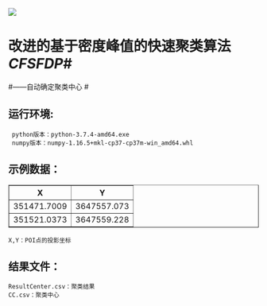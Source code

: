 ![](https://i.loli.net/2020/11/10/dshybin4t9DepvY.png)
# 改进的基于密度峰值的快速聚类算法<em>CFSFDP</em>#
#——自动确定聚类中心 #
## 运行环境: ##

     python版本：python-3.7.4-amd64.exe 
     numpy版本：numpy-1.16.5+mkl-cp37-cp37m-win_amd64.whl

## 示例数据： ##
<table border="1">
<tr>
<th>X</th>
<th>Y</th>
</tr>
<tr>
<td>351471.7009</td>
<td>3647557.073</td>
</tr>
<tr>
<td> 351521.0373</td>
<td> 3647559.228</td>
</tr>
</table>

    X,Y：POI点的投影坐标
## 结果文件： ##
    ResultCenter.csv：聚类结果
    CC.csv：聚类中心
    
